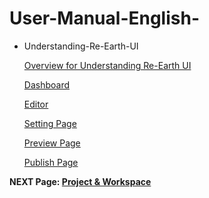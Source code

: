 # User-Manual-English-
- Understanding-Re-Earth-UI

  [Overview for Understanding Re-Earth UI](https://github.com/CS-eukarya/User-Manual-English-/blob/Understanding-Re-Earth-UI/Overview%20for%20Understanding%20Re-Earth%20UI.md)

  [Dashboard](https://github.com/CS-eukarya/User-Manual-English-/blob/Understanding-Re-Earth-UI/Dashboard.md)

  [Editor](https://github.com/CS-eukarya/User-Manual-English-/blob/Understanding-Re-Earth-UI/Editor.md)

  [Setting Page](https://github.com/CS-eukarya/User-Manual-English-/blob/Understanding-Re-Earth-UI/Setting%20Page.md)

  [Preview Page](https://github.com/CS-eukarya/User-Manual-English-/blob/Understanding-Re-Earth-UI/Preview%20Page.md)

  [Publish Page](https://github.com/CS-eukarya/User-Manual-English-/blob/Understanding-Re-Earth-UI/Publish%20Page.md)

  
**NEXT Page:  [Project & Workspace](https://github.com/CS-eukarya/User-Manual-English-/blob/Project-and-Workspace/README.md)**
